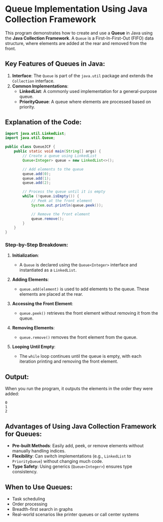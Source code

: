 
# Queue Implementation Using Java Collection Framework

This program demonstrates how to create and use a **Queue** in Java using the **Java Collection Framework**. A `Queue` is a First-In-First-Out (FIFO) data structure, where elements are added at the rear and removed from the front.

## Key Features of Queues in Java:
1. **Interface**: The `Queue` is part of the `java.util` package and extends the `Collection` interface.
2. **Common Implementations**:
   - **LinkedList**: A commonly used implementation for a general-purpose queue.
   - **PriorityQueue**: A queue where elements are processed based on priority.

## Explanation of the Code:
```java
import java.util.LinkedList;
import java.util.Queue;

public class QueueJCF {
    public static void main(String[] args) {
        // Create a queue using LinkedList
        Queue<Integer> queue = new LinkedList<>();

        // Add elements to the queue
        queue.add(0);
        queue.add(1);
        queue.add(2);

        // Process the queue until it is empty
        while (!queue.isEmpty()) {
            // Peek at the front element
            System.out.println(queue.peek());

            // Remove the front element
            queue.remove();
        }
    }
}
```

### Step-by-Step Breakdown:
1. **Initialization**:
   - A `Queue` is declared using the `Queue<Integer>` interface and instantiated as a `LinkedList`.

2. **Adding Elements**:
   - `queue.add(element)` is used to add elements to the queue. These elements are placed at the rear.

3. **Accessing the Front Element**:
   - `queue.peek()` retrieves the front element without removing it from the queue.

4. **Removing Elements**:
   - `queue.remove()` removes the front element from the queue.

5. **Looping Until Empty**:
   - The `while` loop continues until the queue is empty, with each iteration printing and removing the front element.

## Output:
When you run the program, it outputs the elements in the order they were added:
```
0
1
2
```

## Advantages of Using Java Collection Framework for Queues:
- **Pre-built Methods**: Easily add, peek, or remove elements without manually handling indices.
- **Flexibility**: Can switch implementations (e.g., `LinkedList` to `PriorityQueue`) without changing much code.
- **Type Safety**: Using generics (`Queue<Integer>`) ensures type consistency.

## When to Use Queues:
- Task scheduling
- Order processing
- Breadth-first search in graphs
- Real-world scenarios like printer queues or call center systems

